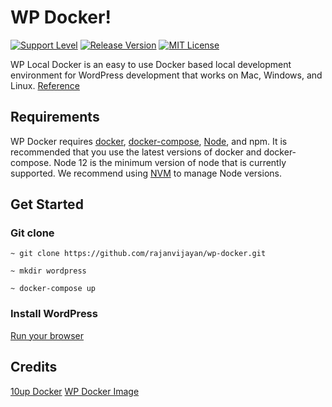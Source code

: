 # WP Docker!

[![Support Level](https://img.shields.io/badge/support-active-green.svg)](#support-level) [![Release Version](https://img.shields.io/github/release/rajanvijayan/wp-docker.svg)](https://github.com/rajanvijayan/wp-docker/releases/latest) [![MIT License](https://img.shields.io/github/license/rajanvijayan/wp-docker.svg)](https://github.com/rajanvijayan/wp-docker/blob/master/LICENSE)


WP Local Docker is an easy to use Docker based local development environment for WordPress development that works on Mac, Windows, and Linux. [Reference](https://hub.docker.com/_/wordpress)

## Requirements
WP Docker requires  [docker](https://www.docker.com/),  [docker-compose](https://docs.docker.com/compose/),  [Node](https://nodejs.org/en/), and npm. It is recommended that you use the latest versions of docker and docker-compose. Node 12 is the minimum version of node that is currently supported. We recommend using  [NVM](https://github.com/nvm-sh/nvm)  to manage Node versions.

## Get Started

### Git clone

    ~ git clone https://github.com/rajanvijayan/wp-docker.git

    ~ mkdir wordpress

    ~ docker-compose up

### Install WordPress 

[Run your browser](http://localhost:1000)

## Credits 
[10up Docker](https://github.com/rajanvijayan/wp-docker)
[WP Docker Image](https://hub.docker.com/_/wordpress)
